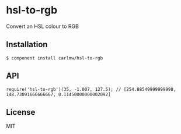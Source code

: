 
# hsl-to-rgb

  Convert an HSL colour to RGB

## Installation

    $ component install carlmw/hsl-to-rgb

## API

    require('hsl-to-rgb')(35, -1.007, 127.5); // [254.88549999999998, 148.73091666666667, 0.11450000000002092]

## License

  MIT
